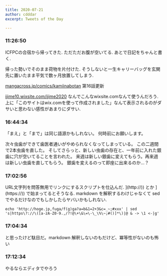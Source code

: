 ```yaml
---
title: 2020-07-21
author: cdddar
excerpt: Tweets of the Day

---
```


### 11:26:50

ICFPCの合宿から帰ってきた.
ただただお腹が空いてる.
あとで日記をちゃんと書く.

帰った勢いでそのまま荷物を片付けた.
そうしないと一生キャリーバッグを玄関先に置いたまま平気で数ヶ月放置してしまう.

[mangacross.jp/comics/kamiinabotan](https://mangacross.jp/comics/kamiinabotan)
第16話更新

[ijime10.wixsite.com/ijime2020](https://ijime10.wixsite.com/ijime2020)
なんでこんなwixsite.comなんて使うんだろう.
上に「このサイトはwix.comを使って作成されました」なんて表示されるのがダサいと思わない感性があまりにダサい.

### 16:44:34

「まえ」と「まで」は同じ語源かもしれない。
何時前にお願いします。

次々虫歯ができて歯医者通いがやめられなくなってしまっている。
この二週間で2本虫歯を直した。
そしてさらっと、新しい虫歯の存在と、一年前に入れた銀歯に穴が空いてることを言われた。
来週は新しい銀歯に変えてもらう。再来週は新しい虫歯を直してもらう。
銀歯を変えるのって即座に出来るのか…？

### 17:02:56

URL文字列を問答無用でリンクにするスクリプトを仕込んだ.
[]([)](http://)) とか []([)](https://)) で始まってるとそうなる.
markdown を解釈するわけじゃなくて sed でやるだけなのでもしかしたらヤバいかもしれない.

```
echo 'http://hoge.jp,fuga/f(g)ga?a=b&1=2+3&c=_~;#xxx' | sed 's|https\?://\([a-zA-Z0-9.,/?!@\+\&\=\-\_\%\~;#()]*\)|@ & -> \1 <-|g'
```

### 17:04:34

と思ったけど駄目だ。markdown 解釈しないのもだけど、冪等性がないのも怖い

### 17:12:34

やるならエディタでやろう

